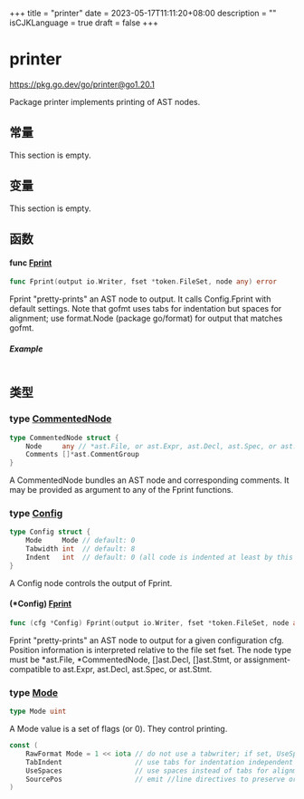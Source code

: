 +++
title = "printer"
date = 2023-05-17T11:11:20+08:00
description = ""
isCJKLanguage = true
draft = false
+++
# printer

https://pkg.go.dev/go/printer@go1.20.1



Package printer implements printing of AST nodes.







## 常量 

This section is empty.

## 变量

This section is empty.

## 函数

#### func [Fprint](https://cs.opensource.google/go/go/+/go1.20.1:src/go/printer/printer.go;l=1426) 

``` go 
func Fprint(output io.Writer, fset *token.FileSet, node any) error
```

Fprint "pretty-prints" an AST node to output. It calls Config.Fprint with default settings. Note that gofmt uses tabs for indentation but spaces for alignment; use format.Node (package go/format) for output that matches gofmt.

##### Example
``` go 
```

## 类型

### type [CommentedNode](https://cs.opensource.google/go/go/+/go1.20.1:src/go/printer/printer.go;l=1409) 

``` go 
type CommentedNode struct {
	Node     any // *ast.File, or ast.Expr, ast.Decl, ast.Spec, or ast.Stmt
	Comments []*ast.CommentGroup
}
```

A CommentedNode bundles an AST node and corresponding comments. It may be provided as argument to any of the Fprint functions.

### type [Config](https://cs.opensource.google/go/go/+/go1.20.1:src/go/printer/printer.go;l=1312) 

``` go 
type Config struct {
	Mode     Mode // default: 0
	Tabwidth int  // default: 8
	Indent   int  // default: 0 (all code is indented at least by this much)
}
```

A Config node controls the output of Fprint.

#### (*Config) [Fprint](https://cs.opensource.google/go/go/+/go1.20.1:src/go/printer/printer.go;l=1418) 

``` go 
func (cfg *Config) Fprint(output io.Writer, fset *token.FileSet, node any) error
```

Fprint "pretty-prints" an AST node to output for a given configuration cfg. Position information is interpreted relative to the file set fset. The node type must be *ast.File, *CommentedNode, []ast.Decl, []ast.Stmt, or assignment-compatible to ast.Expr, ast.Decl, ast.Spec, or ast.Stmt.

### type [Mode](https://cs.opensource.google/go/go/+/go1.20.1:src/go/printer/printer.go;l=1286) 

``` go 
type Mode uint
```

A Mode value is a set of flags (or 0). They control printing.

``` go 
const (
	RawFormat Mode = 1 << iota // do not use a tabwriter; if set, UseSpaces is ignored
	TabIndent                  // use tabs for indentation independent of UseSpaces
	UseSpaces                  // use spaces instead of tabs for alignment
	SourcePos                  // emit //line directives to preserve original source positions
)
```